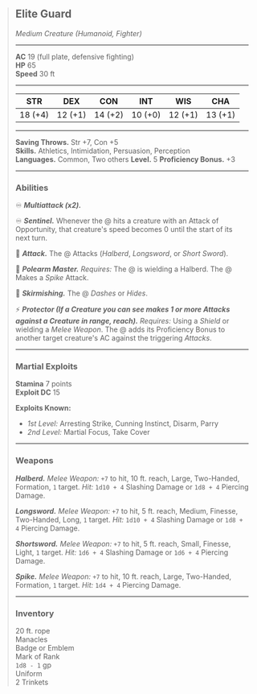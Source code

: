 > ## Elite Guard
> 
> *Medium Creature (Humanoid, Fighter)*
> 
> ___
> 
> **AC** 19 (full plate, defensive fighting)  
> **HP** 65  
> **Speed** 30 ft  
> 
> ___
> 
> |   STR   |   DEX   |   CON   |   INT   |   WIS   |   CHA   |
> | :-----: | :-----: | :-----: | :-----: | :-----: | :-----: |
> | 18 (+4) | 12 (+1) | 14 (+2) | 10 (+0) | 12 (+1) | 13 (+1) |
> 
> ___
> 
> **Saving Throws.** Str +7, Con +5  
> **Skills.** Athletics, Intimidation, Persuasion, Perception  
> **Languages.** Common, Two others
> **Level.** 5
> **Proficiency Bonus.** +3
> 
> ___
> 
> ### Abilities
> 
> ♾️ ***Multiattack (x2).***
> 
> ♾️ ***Sentinel.*** Whenever the @ hits a creature with an Attack of Opportunity, that creature's speed becomes 0 until the start of its next turn.
> 
> 🔷 ***Attack.*** The @ Attacks (*Halberd*, *Longsword*, or *Short Sword*).
> 
> 🔵 ***Polearm Master.*** *Requires:* The @ is wielding a Halberd. The @ Makes a *Spike* Attack.
> 
> 🔵 ***Skirmishing.*** The @ *Dashes* or *Hides*.
> 
> ⚡️ ***Protector (If a Creature you can see makes 1 or more Attacks against a Creature in range, reach).*** *Requires:* Using a *Shield* or wielding a *Melee Weapon*. The @ adds its Proficiency Bonus to another target creature's AC against the triggering *Attacks*.
> 
> ___
> 
> ### Martial Exploits
> 
> **Stamina** 7 points  
> **Exploit DC** 15  
> 
> **Exploits Known:**  
> - *1st Level:* Arresting Strike, Cunning Instinct, Disarm, Parry
> - *2nd Level:* Martial Focus, Take Cover
> 
> ___
> 
> ### Weapons
> ***Halberd.*** *Melee Weapon:* `+7` to hit, 10 ft. reach, Large, Two-Handed, Formation, `1` target. *Hit:* `1d10 + 4` Slashing Damage or `1d8 + 4` Piercing Damage.
> 
> ***Longsword.*** *Melee Weapon:* `+7` to hit, 5 ft. reach, Medium, Finesse, Two-Handed, Long, `1` target. *Hit:* `1d10 + 4` Slashing Damage or `1d8 + 4` Piercing Damage.
> 
> ***Shortsword.*** *Melee Weapon:* `+7` to hit, 5 ft. reach, Small, Finesse, Light, `1` target. *Hit:* `1d6 + 4` Slashing Damage or `1d6 + 4` Piercing Damage.
> 
> ***Spike.*** *Melee Weapon:* `+7` to hit, 10 ft. reach, Large, Two-Handed, Formation, `1` target. *Hit:* `1d4 + 4` Piercing Damage.
> 
> ___
> 
> ### Inventory
> 
> 20 ft. rope  
> Manacles  
> Badge or Emblem  
> Mark of Rank  
> `1d8 - 1` gp  
> Uniform  
> 2 Trinkets
